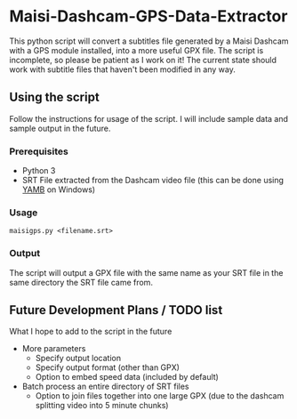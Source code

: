 # Maisi-Dashcam-GPS-Data-Extractor

This python script will convert a subtitles file generated by a Maisi Dashcam with a GPS module installed, into a more useful GPX file.
The script is incomplete, so please be patient as I work on it! The current state should work with subtitle files that haven't been modified in any way.

## Using the script

Follow the instructions for usage of the script. I will include sample data and sample output in the future.

### Prerequisites

* Python 3
* SRT File extracted from the Dashcam video file (this can be done using [YAMB](http://yamb.unite-video.com/) on Windows)

### Usage

```
maisigps.py <filename.srt>
```

### Output

The script will output a GPX file with the same name as your SRT file in the same directory the SRT file came from.

## Future Development Plans / TODO list

What I hope to add to the script in the future

* More parameters
   * Specify output location
   * Specify output format (other than GPX)
   * Option to embed speed data (included by default)
* Batch process an entire directory of SRT files
   * Option to join files together into one large GPX (due to the dashcam splitting video into 5 minute chunks)
